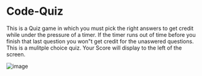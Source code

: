# Code-Quiz
This is a Quiz game in which you must pick the right answers to get credit while under the pressure of a timer. If the timer runs out of time before you finish that last question you won"t get credit for the unaswered questions. This is a mulitple choice quiz. Your Score will display to the left of the screen.





![image](https://user-images.githubusercontent.com/80065991/119282166-9759c300-bc06-11eb-97dc-d3af3c90e3da.png)
